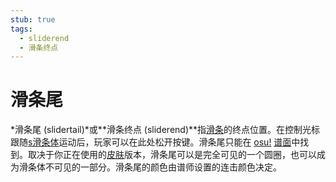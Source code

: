 ```yaml
---
stub: true
tags:
  - sliderend
  - 滑条终点
---
```


# 滑条尾

*滑条尾 (slidertail)*或**滑条终点 (sliderend)**指[滑条](/wiki/Gameplay/Hit_object/Slider)的终点位置。在控制光标跟随[s滑条体](/wiki/Gameplay/Hit_object/Slider/Sliderbody)运动后，玩家可以在此处松开按键。滑条尾只能在 [osu!](/wiki/Game_mode/osu!) [谱面](/wiki/Beatmap)中找到。取决于你正在使用的[皮肤](/wiki/Skin)版本，滑条尾可以是完全可见的一个圆圈，也可以成为滑条体不可见的一部分。滑条尾的颜色由谱师设置的连击颜色决定。
